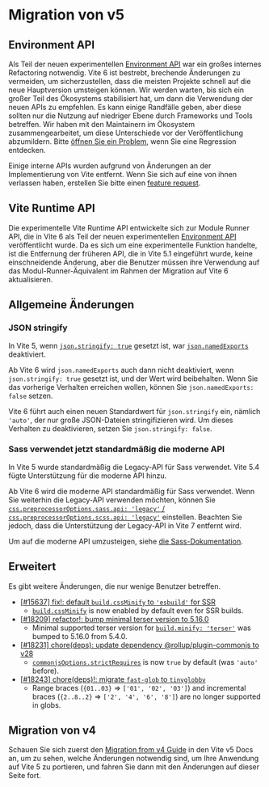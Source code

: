 # Migration von v5

## Environment API

Als Teil der neuen experimentellen [Environment API](/guide/api-environment.md) war ein großes internes Refactoring notwendig. Vite 6 ist bestrebt, brechende Änderungen zu vermeiden, um sicherzustellen, dass die meisten Projekte schnell auf die neue Hauptversion umsteigen können. Wir werden warten, bis sich ein großer Teil des Ökosystems stabilisiert hat, um dann die Verwendung der neuen APIs zu empfehlen. Es kann einige Randfälle geben, aber diese sollten nur die Nutzung auf niedriger Ebene durch Frameworks und Tools betreffen. Wir haben mit den Maintainern im Ökosystem zusammengearbeitet, um diese Unterschiede vor der Veröffentlichung abzumildern. Bitte [öffnen Sie ein Problem](https://github.com/vitejs/vite/issues/new?assignees=&labels=pending+triage&projects=&template=bug_report.yml), wenn Sie eine Regression entdecken.

Einige interne APIs wurden aufgrund von Änderungen an der Implementierung von Vite entfernt. Wenn Sie sich auf eine von ihnen verlassen haben, erstellen Sie bitte einen [feature request](https://github.com/vitejs/vite/issues/new?assignees=&labels=enhancement%3A+pending+triage&projects=&template=feature_request.yml).

## Vite Runtime API

Die experimentelle Vite Runtime API entwickelte sich zur Module Runner API, die in Vite 6 als Teil der neuen experimentellen [Environment API](/guide/api-environment) veröffentlicht wurde. Da es sich um eine experimentelle Funktion handelte, ist die Entfernung der früheren API, die in Vite 5.1 eingeführt wurde, keine einschneidende Änderung, aber die Benutzer müssen ihre Verwendung auf das Modul-Runner-Äquivalent im Rahmen der Migration auf Vite 6 aktualisieren.

## Allgemeine Änderungen

### JSON stringify

In Vite 5, wenn [`json.stringify: true`](/config/shared-options#json-stringify) gesetzt ist, war [`json.namedExports`](/config/shared-options#json-namedexports) deaktiviert.

Ab Vite 6 wird `json.namedExports` auch dann nicht deaktiviert, wenn `json.stringify: true` gesetzt ist, und der Wert wird beibehalten. Wenn Sie das vorherige Verhalten erreichen wollen, können Sie `json.namedExports: false` setzen.

Vite 6 führt auch einen neuen Standardwert für `json.stringify` ein, nämlich `'auto'`, der nur große JSON-Dateien stringifizieren wird. Um dieses Verhalten zu deaktivieren, setzen Sie `json.stringify: false`.

### Sass verwendet jetzt standardmäßig die moderne API

In Vite 5 wurde standardmäßig die Legacy-API für Sass verwendet. Vite 5.4 fügte Unterstützung für die moderne API hinzu.

Ab Vite 6 wird die moderne API standardmäßig für Sass verwendet. Wenn Sie weiterhin die Legacy-API verwenden möchten, können Sie [`css.preprocessorOptions.sass.api: 'legacy'` / `css.preprocessorOptions.scss.api: 'legacy'`](/config/shared-options#css-preprocessoroptions) einstellen. Beachten Sie jedoch, dass die Unterstützung der Legacy-API in Vite 7 entfernt wird.

Um auf die moderne API umzusteigen, siehe [die Sass-Dokumentation](https://sass-lang.com/documentation/breaking-changes/legacy-js-api/).

## Erweitert

Es gibt weitere Änderungen, die nur wenige Benutzer betreffen.

- [[#15637] fix!: default `build.cssMinify` to `'esbuild'` for SSR](https://github.com/vitejs/vite/pull/15637)
  - [`build.cssMinify`](/config/build-options#build-cssminify) is now enabled by default even for SSR builds.
- [[#18209] refactor!: bump minimal terser version to 5.16.0](https://github.com/vitejs/vite/pull/18209)
  - Minimal supported terser version for [`build.minify: 'terser'`](/config/build-options#build-minify) was bumped to 5.16.0 from 5.4.0.
- [[#18231] chore(deps): update dependency @rollup/plugin-commonjs to v28](https://github.com/vitejs/vite/pull/18231)
  - [`commonjsOptions.strictRequires`](https://github.com/rollup/plugins/blob/master/packages/commonjs/README.md#strictrequires) is now `true` by default (was `'auto'` before).
- [[#18243] chore(deps)!: migrate `fast-glob` to `tinyglobby`](https://github.com/vitejs/vite/pull/18243)
  - Range braces (`{01..03}` ⇒ `['01', '02', '03']`) and incremental braces (`{2..8..2}` ⇒ `['2', '4', '6', '8']`) are no longer supported in globs.

## Migration von v4

Schauen Sie sich zuerst den [Migration from v4 Guide](https://v5.vite.dev/guide/migration.html) in den Vite v5 Docs an, um zu sehen, welche Änderungen notwendig sind, um Ihre Anwendung auf Vite 5 zu portieren, und fahren Sie dann mit den Änderungen auf dieser Seite fort.
